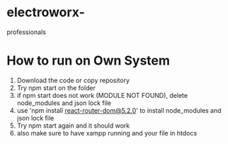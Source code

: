 # electroworx-
professionals

# How to run on Own System
1. Download the code or copy repository
2. Try npm start on the folder
3. if npm start does not work (MODULE NOT FOUND), delete node_modules and json lock file
4. use 'npm install react-router-dom@5.2.0' to install node_modules and json lock file
5. Try npm start again and it should work
6. also make sure to have xampp running and your file in htdocs
